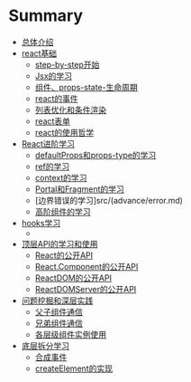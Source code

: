 # Summary

* [总体介绍](README.md)
* [react基础](src/base/readme.md)
    * [step-by-step开始](src/base/step.md)
    * [Jsx的学习](src/base/jsx.md)
    * [组件、props-state-生命周期](src/base/propsState.md)
    * [react的事件](src/base/event.md)
    * [列表优化和条件渲染](src/base/listKey.md)
    * [react表单](src/base/form.md)
    * [react的使用哲学](src/base/use.md)
* [React进阶学习](src/advance/readme.md)
    * [defaultProps和props-type的学习](src/advance/staticprops.md)
    * [ref的学习](src/advance/ref.md)
    * [context的学习](src/advance/context.md)
    * [Portal和Fragment的学习](src/advance/portal.md)
    * [边界错误的学习]src/(advance/error.md)
    * [高阶组件的学习](src/advance/hoc.md)
* [hooks学习](src/hooks/readme.md)
    * [](src/hooks/readme.md)
* [顶层API的学习和使用](src/api/readme.md)
    * [React的公开API]()
    * [React.Component的公开API]()
    * [ReactDOM的公开API]()
    * [ReactDOMServer的公开API]()
* [问题挖掘和深层实践](src/practice/readme.md)
    * [父子组件通信]()
    * [兄弟组件通信]()
    * [各层级组件实例使用]()
* [底层拆分学习](src/sourcecode/readme.md)
    * [合成事件]()
    * [createElement的实现]()

